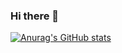 ### Hi there 👋

[![Anurag's GitHub stats](https://github-readme-stats.vercel.app/api?username=HugoSanctorum)](https://github.com/anuraghazra/github-readme-stats)
